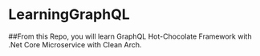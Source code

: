 # LearningGraphQL

##From this Repo, you will learn GraphQL Hot-Chocolate Framework with .Net Core Microservice with Clean Arch.

